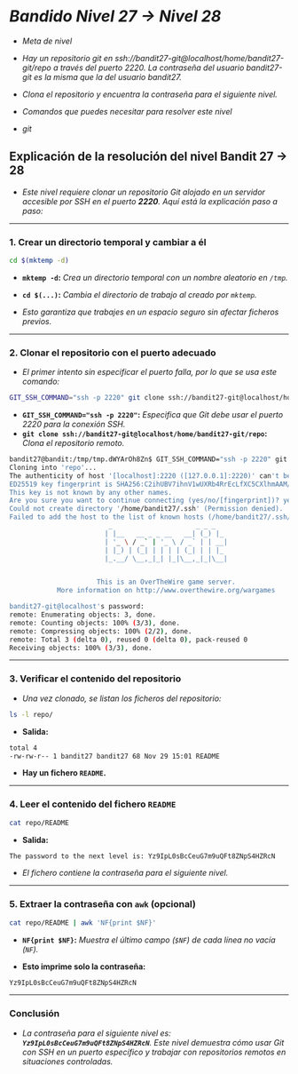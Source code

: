 <!-- Autor: Daniel Benjamin Perez Morales -->
<!-- GitHub: https://github.com/DanielBenjaminPerezMoralesDev13 -->
<!-- Gitlab: https://gitlab.com/DanielBenjaminPerezMoralesDev13 -->
<!-- Correo electrónico: danielperezdev@proton.me  -->

# ***Bandido Nivel 27 → Nivel 28***

- *Meta de nivel*

- *Hay un repositorio git en ssh://bandit27-git@localhost/home/bandit27-git/repo a través del puerto 2220. La contraseña del usuario bandit27-git es la misma que la del usuario bandit27.*

- *Clona el repositorio y encuentra la contraseña para el siguiente nivel.*
- *Comandos que puedes necesitar para resolver este nivel*

- *git*

## **Explicación de la resolución del nivel Bandit 27 → 28**

- *Este nivel requiere clonar un repositorio Git alojado en un servidor accesible por SSH en el puerto **2220**. Aquí está la explicación paso a paso:*

---

### **1. Crear un directorio temporal y cambiar a él**

```bash
cd $(mktemp -d)
```

- **`mktemp -d`:** *Crea un directorio temporal con un nombre aleatorio en `/tmp`.*
- **`cd $(...)`:** *Cambia el directorio de trabajo al creado por `mktemp`.*

- *Esto garantiza que trabajes en un espacio seguro sin afectar ficheros previos.*

---

### **2. Clonar el repositorio con el puerto adecuado**

- *El primer intento sin especificar el puerto falla, por lo que se usa este comando:*

```bash
GIT_SSH_COMMAND="ssh -p 2220" git clone ssh://bandit27-git@localhost/home/bandit27-git/repo
```

- **`GIT_SSH_COMMAND="ssh -p 2220"`:** *Especifica que Git debe usar el puerto 2220 para la conexión SSH.*
- **`git clone ssh://bandit27-git@localhost/home/bandit27-git/repo`:** *Clona el repositorio remoto.*

```bash
bandit27@bandit:/tmp/tmp.dWYArOh8Zn$ GIT_SSH_COMMAND="ssh -p 2220" git clone ssh://bandit27-git@localhost/home/bandit27-git/repo
Cloning into 'repo'...
The authenticity of host '[localhost]:2220 ([127.0.0.1]:2220)' can't be established.
ED25519 key fingerprint is SHA256:C2ihUBV7ihnV1wUXRb4RrEcLfXC5CXlhmAAM/urerLY.
This key is not known by any other names.
Are you sure you want to continue connecting (yes/no/[fingerprint])? yes
Could not create directory '/home/bandit27/.ssh' (Permission denied).
Failed to add the host to the list of known hosts (/home/bandit27/.ssh/known_hosts).
                         _                     _ _ _
                        | |__   __ _ _ __   __| (_) |_
                        | '_ \ / _` | '_ \ / _` | | __|
                        | |_) | (_| | | | | (_| | | |_
                        |_.__/ \__,_|_| |_|\__,_|_|\__|


                      This is an OverTheWire game server.
            More information on http://www.overthewire.org/wargames

bandit27-git@localhost's password:
remote: Enumerating objects: 3, done.
remote: Counting objects: 100% (3/3), done.
remote: Compressing objects: 100% (2/2), done.
remote: Total 3 (delta 0), reused 0 (delta 0), pack-reused 0
Receiving objects: 100% (3/3), done.
```

---

### **3. Verificar el contenido del repositorio**

- *Una vez clonado, se listan los ficheros del repositorio:*

```bash
ls -l repo/
```

- **Salida:**

```bash
total 4
-rw-rw-r-- 1 bandit27 bandit27 68 Nov 29 15:01 README
```

- **Hay un fichero `README`.**

---

### **4. Leer el contenido del fichero `README`**

```bash
cat repo/README
```

- **Salida:**

```bash
The password to the next level is: Yz9IpL0sBcCeuG7m9uQFt8ZNpS4HZRcN
```

- *El fichero contiene la contraseña para el siguiente nivel.*

---

### **5. Extraer la contraseña con `awk` (opcional)**

```bash
cat repo/README | awk 'NF{print $NF}'
```

- **`NF{print $NF}`:** *Muestra el último campo (`$NF`) de cada línea no vacía (`NF`).*

- **Esto imprime solo la contraseña:**

```bash
Yz9IpL0sBcCeuG7m9uQFt8ZNpS4HZRcN
```

---

### **Conclusión**

- *La contraseña para el siguiente nivel es: **`Yz9IpL0sBcCeuG7m9uQFt8ZNpS4HZRcN`**. Este nivel demuestra cómo usar Git con SSH en un puerto específico y trabajar con repositorios remotos en situaciones controladas.*

